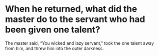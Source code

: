 # When he returned, what did the master do to the servant who had been given one talent?

The master said, “You wicked and lazy servant,” took the one talent away from him, and threw him into the outer darkness.

